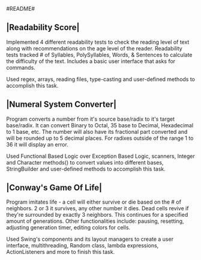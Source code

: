 #README#


|Readability Score|
-------------------
Implemented 4 different readability tests to check the reading level of text along with recommendations
on the age level of the reader. Readability tests tracked # of Syllables, PolySyllables, Words, & Sentences 
to calculate the difficulty of the text. Includes a basic user interface that asks for commands.

Used regex, arrays, reading files, type-casting and user-defined methods to accomplish this task.

|Numeral System Converter| 
--------------------------
Program converts a number from it's source base/radix to it's target base/radix. It can convert Binary to
Octal, 35 base to Decimal, Hexadecimal to 1 base, etc. The number will also have its fractional part converted
and will be rounded up to 5 decimal places. For radixes outside of the range 1 to 36 it will display an error.

Used Functional Based Logic over Exception Based Logic, scanners, Integer and Character methods() to convert 
values into different bases, StringBuilder and user-defined methods to accomplish this task.

|Conway's Game Of Life|
-----------------------
Program imitates life - a cell will either survive or die based on the # of neighbors. 2 or 3 it survives, any
other number it dies. Dead cells revive if they're surrounded by exactly 3 neighbors. This continues for a specified
amount of generations. Other functionalities include: pausing, resetting, adjusting generation timer, editing colors
for cells.

Used Swing's components and its layout managers to create a user interface, multithreading, Random class, lambda
expressions, ActionListeners and more to finish this task.  
